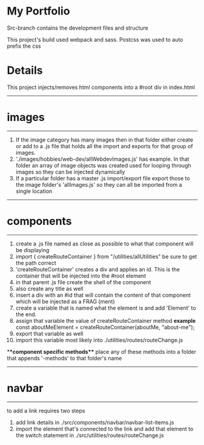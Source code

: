# My Portfolio

Src-branch contains the development files and structure

This project's build used webpack and sass. Postcss was used to auto prefix the css

# Details

This project injects/removes html components into a #root div in index.html

---

# images

---

1. If the image category has many images then in that folder either create or add to a .js file that holds all the import and exports for that group of images.
2. './images/hobbies/web-dev/allWebdevImages.js' has example. In that folder an array of image objects was created used for looping through images so they can be injected dynamically
3. If a particular folder has a master .js import/export file export those to the image folder's 'allImages.js' so they can all be imported from a single location

---

# components

---

1. create a .js file named as close as possible to what that component will be displaying
2. import { createRouteContainer } from "/utilities/allUtilities" be sure to get the path correct
3. 'createRouteContainer' creates a div and applies an id. This is the container that will be injected into the #root element
4. in that parent .js file create the shell of the component
5. also create any title as well
6. insert a div with an #id that will contain the content of that component which will be injected as a FRAG (ment)
7. create a variable that is named what the element is and add 'Element' to the end.
8. assign that variable the value of createRouteContainer method
   **example** const aboutMeElement = createRouteContainer(aboutMe, "about-me");
9. export that variable as well
10. import this variable most likely into ./utilities/routes/routeChange.js

\***\*component specific methods\*\***
place any of these methods into a folder that appends '-methods' to that folder's name

---

# navbar

---

to add a link requires two steps

1. add link details in ./src/components/navbar/navbar-list-items.js
2. import the element that's connected to the link and add that element to the switch statement in ./src/utilities/routes/routeChange.js
